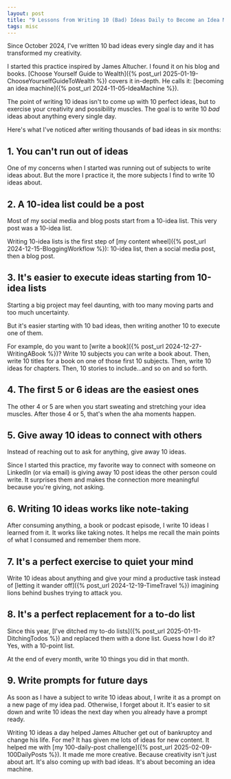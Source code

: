 ```yaml
---
layout: post
title: "9 Lessons from Writing 10 (Bad) Ideas Daily to Become an Idea Machine"
tags: misc
---
```


Since October 2024, I've written 10 bad ideas every single day and it has transformed my creativity.

I started this practice inspired by James Altucher. I found it on his blog and books. [Choose Yourself Guide to Wealth]({% post_url 2025-01-19-ChooseYourselfGuideToWealth %}) covers it in-depth. He calls it: [becoming an idea machine]({% post_url 2024-11-05-IdeaMachine %}).

The point of writing 10 ideas isn't to come up with 10 perfect ideas, but to exercise your creativity and possibility muscles. The goal is to write 10 _bad_ ideas about anything every single day.

Here's what I've noticed after writing thousands of bad ideas in six months:

## 1. You can't run out of ideas

One of my concerns when I started was running out of subjects to write ideas about. But the more I practice it, the more subjects I find to write 10 ideas about.

## 2. A 10-idea list could be a post

Most of my social media and blog posts start from a 10-idea list. This very post was a 10-idea list.

Writing 10-idea lists is the first step of [my content wheel]({% post_url 2024-12-15-BloggingWorkflow %}): 10-idea list, then a social media post, then a blog post.

## 3. It's easier to execute ideas starting from 10-idea lists

Starting a big project may feel daunting, with too many moving parts and too much uncertainty.

But it's easier starting with 10 bad ideas, then writing another 10 to execute one of them.

For example, do you want to [write a book]({% post_url 2024-12-27-WritingABook %})? Write 10 subjects you can write a book about. Then, write 10 titles for a book on one of those first 10 subjects. Then, write 10 ideas for chapters. Then, 10 stories to include...and so on and so forth.

## 4. The first 5 or 6 ideas are the easiest ones

The other 4 or 5 are when you start sweating and stretching your idea muscles. After those 4 or 5, that's when the aha moments happen.

## 5. Give away 10 ideas to connect with others

Instead of reaching out to ask for anything, give away 10 ideas.

Since I started this practice, my favorite way to connect with someone on LinkedIn (or via email) is giving away 10 post ideas the other person could write. It surprises them and makes the connection more meaningful because you're giving, not asking.

## 6. Writing 10 ideas works like note-taking

After consuming anything, a book or podcast episode, I write 10 ideas I learned from it. It works like taking notes. It helps me recall the main points of what I consumed and remember them more.

## 7. It's a perfect exercise to quiet your mind

Write 10 ideas about anything and give your mind a productive task instead of [letting it wander off]({% post_url 2024-12-19-TimeTravel %}) imagining lions behind bushes trying to attack you.

## 8. It's a perfect replacement for a to-do list

Since this year, [I've ditched my to-do lists]({% post_url 2025-01-11-DitchingTodos %}) and replaced them with a done list. Guess how I do it? Yes, with a 10-point list.

At the end of every month, write 10 things you did in that month.

## 9. Write prompts for future days

As soon as I have a subject to write 10 ideas about, I write it as a prompt on a new page of my idea pad. Otherwise, I forget about it. It's easier to sit down and write 10 ideas the next day when you already have a prompt ready.

Writing 10 ideas a day helped James Altucher get out of bankruptcy and change his life. For me? It has given me lots of ideas for new content. It helped me with [my 100-daily-post challenge]({% post_url 2025-02-09-100DailyPosts %}). It made me more creative. Because creativity isn't just about art. It's also coming up with bad ideas. It's about becoming an idea machine.
